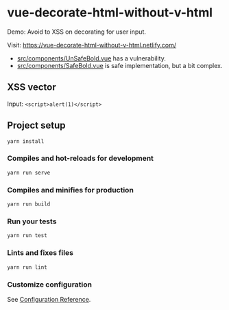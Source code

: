 # vue-decorate-html-without-v-html

Demo: Avoid to XSS on decorating for user input.

Visit: <https://vue-decorate-html-without-v-html.netlify.com/>

- [src/components/UnSafeBold.vue](src/components/UnSafeBold.vue) has a vulnerability.
- [src/components/SafeBold.vue](src/components/SafeBold.vue) is safe implementation, but a bit complex.

## XSS vector

Input: `<script>alert(1)</script>` 


## Project setup
```
yarn install
```

### Compiles and hot-reloads for development
```
yarn run serve
```

### Compiles and minifies for production
```
yarn run build
```

### Run your tests
```
yarn run test
```

### Lints and fixes files
```
yarn run lint
```

### Customize configuration
See [Configuration Reference](https://cli.vuejs.org/config/).

